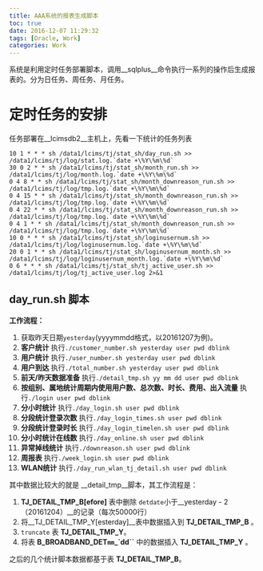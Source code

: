```yaml
---
title: AAA系统的报表生成脚本
toc: true
date: 2016-12-07 11:29:32
tags: [Oracle, Work]
categories: Work
---
```

系统是利用定时任务部署脚本，调用__sqlplus__命令执行一系列的操作后生成报表的。分为日任务、周任务、月任务。
<!--more-->
# 定时任务的安排
任务部署在__lcimsdb2__主机上，先看一下统计的任务列表

    10 1 * * * sh /data1/lcims/tj/stat_sh/day_run.sh >> /data1/lcims/tj/log/stat.log.`date +\%Y\%m\%d`
    30 0 2 * * sh /data1/lcims/tj/stat_sh/month_run.sh >> /data1/lcims/tj/log/month.log.`date +\%Y\%m\%d`
    0 4 8 * * sh /data1/lcims/tj/stat_sh/month_downreason_run.sh >> /data1/lcims/tj/log/tmp.log.`date +\%Y\%m\%d`
    0 4 15 * * sh /data1/lcims/tj/stat_sh/month_downreason_run.sh >> /data1/lcims/tj/log/tmp.log.`date +\%Y\%m\%d`
    0 4 22 * * sh /data1/lcims/tj/stat_sh/month_downreason_run.sh >> /data1/lcims/tj/log/tmp.log.`date +\%Y\%m\%d`
    0 4 1 * * sh /data1/lcims/tj/stat_sh/month_downreason_run.sh >> /data1/lcims/tj/log/tmp.log.`date +\%Y\%m\%d`
    10 0 * * * sh /data1/lcims/tj/stat_sh/loginusernum.sh >> /data1/lcims/tj/log/loginusernum.log.`date +\%Y\%m\%d`
    20 0 1 * * sh /data1/lcims/tj/stat_sh/loginusernum_month.sh >> /data1/lcims/tj/log/loginusernum_month.log.`date +\%Y\%m\%d`
    0 6 * * * sh /data1/lcims/tj/stat_sh/tj_active_user.sh >> /data1/lcims/tj/log/tj_active_user.log 2>&1

## day_run.sh 脚本
__工作流程：__  
1. 获取昨天日期`yesterday`(yyyymmdd格式，以20161207为例)。  
2. **客户统计** 执行`./customer_number.sh yesterday user pwd dblink`   
3. **用户统计** 执行`./user_number.sh yesterday user pwd dblink`  
4. **用户到达** 执行`./total_number.sh yesterday user pwd dblink`  
5. **前天/昨天数据准备** 执行`./detail_tmp.sh yy mm dd user pwd dblink`  
6. **按组别、属地统计周期内使用用户数、总次数、时长、费用、出入流量** 执行`./login user pwd dblink`  
7. **分小时统计** 执行`./day_login.sh user pwd dblink`  
8. **分段统计登录次数** 执行`./day_login_times.sh user pwd dblink`   
9. **分段统计登录时长** 执行`./day_login_timelen.sh user pwd dblink`   
10. **分小时统计在线数** 执行`./day_online.sh user pwd dblink`  
11. **异常掉线统计** 执行`./downreason.sh user pwd dblink`  
12. **周报表** 执行`./week_login.sh user pwd dblink`  
13. **WLAN统计** 执行`./day_run_wlan_tj_detail.sh user pwd dblink`  

其中数据比较大的就是 __detail\_tmp__脚本，其工作流程是：  
1. __TJ\_DETAIL\_TMP\_B[efore]__ 表中删除 `detdate`小于__yesterday - 2（20161204）__的记录（每次50000行）  
2. 将__TJ\_DETAIL\_TMP\_Y[esterday]__表中数据插入到 **TJ\_DETAIL\_TMP\_B** 。  
3. `truncate` 表 **TJ\_DETAIL\_TMP\_Y**。  
4. 将表 **B\_BROADBAND\_DET`mm`\_`dd``** 中的数据插入 **TJ\_DETAIL\_TMP_Y** 。

之后的几个统计脚本数据都基于表 **TJ\_DETAIL\_TMP\_B**。 
 